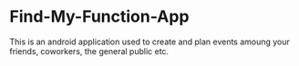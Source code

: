 # Find-My-Function-App
This is an android application used to create and plan events
amoung your friends, coworkers, the general public etc.
